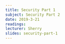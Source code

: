```yaml
---
title: Security Part 1
subject: Security Part 2
date: 2019-3-21
readings: 
lecturer: Sherry
slides: security-part-1
---
```

